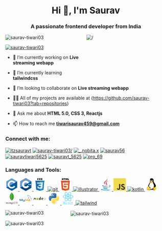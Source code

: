 <h1 align="center">Hi 👋, I'm Saurav</h1>
<h3 align="center">A passionate frontend developer from India</h3>
<img src="https://encrypted-tbn0.gstatic.com/images?q=tbn:ANd9GcRDfJb7y-IAiNY7Bcat9RC_rfKo5HBvTKjLAQ&usqp=CAU" alt="/" align="right" width="250px" height="150px">

<p align="left"> <img src="https://komarev.com/ghpvc/?username=saurav-tiwari03&label=Profile%20views&color=0e75b6&style=flat" alt="saurav-tiwari03" /> </p>

<p align="left"> <a href="https://github.com/ryo-ma/github-profile-trophy"><img src="https://github-profile-trophy.vercel.app/?username=saurav-tiwari03" alt="saurav-tiwari03" /></a> </p>


- 🔭 I’m currently working on **Live streaming webapp**

- 🌱 I’m currently learning **tailwindcss**

- 👯 I’m looking to collaborate on **Live streaming webapp**

- 👨‍💻 All of my projects are available at (https://github.com/saurav-tiwari03?tab=repositories)

- 💬 Ask me about **HTML 5.0, CSS 3, Reactjs**

- 📫 How to reach me **tiwarisaurav459@gmail.com**

<h3 align="left">Connect with me:</h3>
<p align="left">
<a href="https://twitter.com/itzsauravt" target="blank"><img align="center" src="https://raw.githubusercontent.com/rahuldkjain/github-profile-readme-generator/master/src/images/icons/Social/twitter.svg" alt="itzsauravt" height="30" width="40" /></a>
<a href="https://linkedin.com/in/saurav-tiwari03/" target="blank"><img align="center" src="https://raw.githubusercontent.com/rahuldkjain/github-profile-readme-generator/master/src/images/icons/Social/linked-in-alt.svg" alt="saurav-tiwari03/" height="30" width="40" /></a>
<a href="https://instagram.com/_.nobita.x" target="blank"><img align="center" src="https://raw.githubusercontent.com/rahuldkjain/github-profile-readme-generator/master/src/images/icons/Social/instagram.svg" alt="_.nobita.x" height="30" width="40" /></a>
<a href="https://www.codechef.com/users/saurav56" target="blank"><img align="center" src="https://cdn.jsdelivr.net/npm/simple-icons@3.1.0/icons/codechef.svg" alt="saurav56" height="30" width="40" /></a>
<a href="https://www.hackerrank.com/sauravtiwari5625" target="blank"><img align="center" src="https://raw.githubusercontent.com/rahuldkjain/github-profile-readme-generator/master/src/images/icons/Social/hackerrank.svg" alt="sauravtiwari5625" height="30" width="40" /></a>
<a href="https://www.leetcode.com/sauravt_5625" target="blank"><img align="center" src="https://raw.githubusercontent.com/rahuldkjain/github-profile-readme-generator/master/src/images/icons/Social/leet-code.svg" alt="sauravt_5625" height="30" width="40" /></a>
<a href="https://auth.geeksforgeeks.org/user/pro_69" target="blank"><img align="center" src="https://raw.githubusercontent.com/rahuldkjain/github-profile-readme-generator/master/src/images/icons/Social/geeks-for-geeks.svg" alt="pro_69" height="30" width="40" /></a>
</p>

<h3 align="left">Languages and Tools:</h3>
<p align="left"> <a href="https://www.cprogramming.com/" target="_blank" rel="noreferrer"> <img src="https://raw.githubusercontent.com/devicons/devicon/master/icons/c/c-original.svg" alt="c" width="40" height="40"/> </a> <a href="https://www.w3schools.com/cpp/" target="_blank" rel="noreferrer"> <img src="https://raw.githubusercontent.com/devicons/devicon/master/icons/cplusplus/cplusplus-original.svg" alt="cplusplus" width="40" height="40"/> </a> <a href="https://www.w3schools.com/css/" target="_blank" rel="noreferrer"> <img src="https://raw.githubusercontent.com/devicons/devicon/master/icons/css3/css3-original-wordmark.svg" alt="css3" width="40" height="40"/> </a> <a href="https://git-scm.com/" target="_blank" rel="noreferrer"> <img src="https://www.vectorlogo.zone/logos/git-scm/git-scm-icon.svg" alt="git" width="40" height="40"/> </a> <a href="https://www.w3.org/html/" target="_blank" rel="noreferrer"> <img src="https://raw.githubusercontent.com/devicons/devicon/master/icons/html5/html5-original-wordmark.svg" alt="html5" width="40" height="40"/> </a> <a href="https://www.adobe.com/in/products/illustrator.html" target="_blank" rel="noreferrer"> <img src="https://www.vectorlogo.zone/logos/adobe_illustrator/adobe_illustrator-icon.svg" alt="illustrator" width="40" height="40"/> </a> <a href="https://www.java.com" target="_blank" rel="noreferrer"> <img src="https://raw.githubusercontent.com/devicons/devicon/master/icons/java/java-original.svg" alt="java" width="40" height="40"/> </a> <a href="https://developer.mozilla.org/en-US/docs/Web/JavaScript" target="_blank" rel="noreferrer"> <img src="https://raw.githubusercontent.com/devicons/devicon/master/icons/javascript/javascript-original.svg" alt="javascript" width="40" height="40"/> </a> <a href="https://kotlinlang.org" target="_blank" rel="noreferrer"> <img src="https://www.vectorlogo.zone/logos/kotlinlang/kotlinlang-icon.svg" alt="kotlin" width="40" height="40"/> </a> <a href="https://www.linux.org/" target="_blank" rel="noreferrer"> <img src="https://raw.githubusercontent.com/devicons/devicon/master/icons/linux/linux-original.svg" alt="linux" width="40" height="40"/> </a> <a href="https://www.mongodb.com/" target="_blank" rel="noreferrer"> <img src="https://raw.githubusercontent.com/devicons/devicon/master/icons/mongodb/mongodb-original-wordmark.svg" alt="mongodb" width="40" height="40"/> </a> <a href="https://www.mysql.com/" target="_blank" rel="noreferrer"> <img src="https://raw.githubusercontent.com/devicons/devicon/master/icons/mysql/mysql-original-wordmark.svg" alt="mysql" width="40" height="40"/> </a> <a href="https://nodejs.org" target="_blank" rel="noreferrer"> <img src="https://raw.githubusercontent.com/devicons/devicon/master/icons/nodejs/nodejs-original-wordmark.svg" alt="nodejs" width="40" height="40"/> </a> <a href="https://www.python.org" target="_blank" rel="noreferrer"> <img src="https://raw.githubusercontent.com/devicons/devicon/master/icons/python/python-original.svg" alt="python" width="40" height="40"/> </a> <a href="https://reactjs.org/" target="_blank" rel="noreferrer"> <img src="https://raw.githubusercontent.com/devicons/devicon/master/icons/react/react-original-wordmark.svg" alt="react" width="40" height="40"/> </a> <a href="https://tailwindcss.com/" target="_blank" rel="noreferrer"> <img src="https://www.vectorlogo.zone/logos/tailwindcss/tailwindcss-icon.svg" alt="tailwind" width="40" height="40"/> </a> </p>


<p><img align="left" width="200px"  src="https://github-readme-stats.vercel.app/api/top-langs?username=saurav-tiwari03&show_icons=true&locale=en&layout=compact" alt="saurav-tiwari03" /></p>

<p>&nbsp;<img align="center" width="300px" src="https://github-readme-stats.vercel.app/api?username=saurav-tiwari03&show_icons=true&locale=en" alt="saurav-tiwari03" /></p>

<p><img align="left"  width="400px"  src="https://github-readme-streak-stats.herokuapp.com/?user=saurav-tiwari03&" alt="saurav-tiwari03" /></p>
